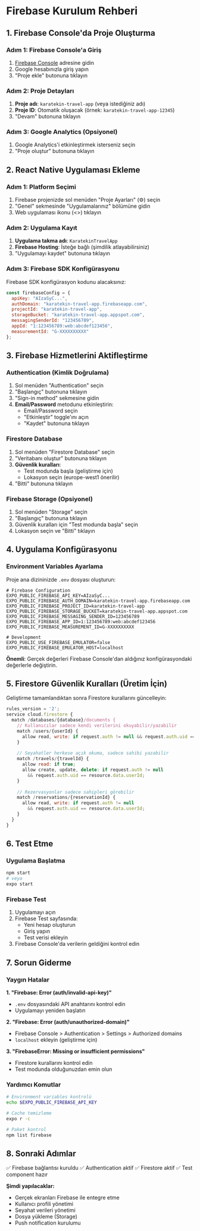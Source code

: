 # Firebase Kurulum Rehberi

## 1. Firebase Console'da Proje Oluşturma

### Adım 1: Firebase Console'a Giriş
1. [Firebase Console](https://console.firebase.google.com/) adresine gidin
2. Google hesabınızla giriş yapın
3. "Proje ekle" butonuna tıklayın

### Adım 2: Proje Detayları
1. **Proje adı**: `karatekin-travel-app` (veya istediğiniz adı)
2. **Proje ID**: Otomatik oluşacak (örnek: `karatekin-travel-app-12345`)
3. "Devam" butonuna tıklayın

### Adım 3: Google Analytics (Opsiyonel)
1. Google Analytics'i etkinleştirmek isterseniz seçin
2. "Proje oluştur" butonuna tıklayın

## 2. React Native Uygulaması Ekleme

### Adım 1: Platform Seçimi
1. Firebase projenizde sol menüden "Proje Ayarları" (⚙️) seçin
2. "Genel" sekmesinde "Uygulamalarınız" bölümüne gidin
3. Web uygulaması ikonu (<>) tıklayın

### Adım 2: Uygulama Kayıt
1. **Uygulama takma adı**: `KaratekinTravelApp`
2. **Firebase Hosting**: İsteğe bağlı (şimdilik atlayabilirsiniz)
3. "Uygulamayı kaydet" butonuna tıklayın

### Adım 3: Firebase SDK Konfigürasyonu
Firebase SDK konfigürasyon kodunu alacaksınız:

```javascript
const firebaseConfig = {
  apiKey: "AIzaSyC...",
  authDomain: "karatekin-travel-app.firebaseapp.com",
  projectId: "karatekin-travel-app",
  storageBucket: "karatekin-travel-app.appspot.com",
  messagingSenderId: "123456789",
  appId: "1:123456789:web:abcdef123456",
  measurementId: "G-XXXXXXXXXX"
};
```

## 3. Firebase Hizmetlerini Aktifleştirme

### Authentication (Kimlik Doğrulama)
1. Sol menüden "Authentication" seçin
2. "Başlangıç" butonuna tıklayın
3. "Sign-in method" sekmesine gidin
4. **Email/Password** metodunu etkinleştirin:
   - Email/Password seçin
   - "Etkinleştir" toggle'ını açın
   - "Kaydet" butonuna tıklayın

### Firestore Database
1. Sol menüden "Firestore Database" seçin
2. "Veritabanı oluştur" butonuna tıklayın
3. **Güvenlik kuralları**:
   - Test modunda başla (geliştirme için)
   - Lokasyon seçin (europe-west1 önerilir)
4. "Bitti" butonuna tıklayın

### Firebase Storage (Opsiyonel)
1. Sol menüden "Storage" seçin
2. "Başlangıç" butonuna tıklayın
3. Güvenlik kuralları için "Test modunda başla" seçin
4. Lokasyon seçin ve "Bitti" tıklayın

## 4. Uygulama Konfigürasyonu

### Environment Variables Ayarlama
Proje ana dizininizde `.env` dosyası oluşturun:

```env
# Firebase Configuration
EXPO_PUBLIC_FIREBASE_API_KEY=AIzaSyC...
EXPO_PUBLIC_FIREBASE_AUTH_DOMAIN=karatekin-travel-app.firebaseapp.com
EXPO_PUBLIC_FIREBASE_PROJECT_ID=karatekin-travel-app
EXPO_PUBLIC_FIREBASE_STORAGE_BUCKET=karatekin-travel-app.appspot.com
EXPO_PUBLIC_FIREBASE_MESSAGING_SENDER_ID=123456789
EXPO_PUBLIC_FIREBASE_APP_ID=1:123456789:web:abcdef123456
EXPO_PUBLIC_FIREBASE_MEASUREMENT_ID=G-XXXXXXXXXX

# Development
EXPO_PUBLIC_USE_FIREBASE_EMULATOR=false
EXPO_PUBLIC_FIREBASE_EMULATOR_HOST=localhost
```

**Önemli**: Gerçek değerleri Firebase Console'dan aldığınız konfigürasyondaki değerlerle değiştirin.

## 5. Firestore Güvenlik Kuralları (Üretim İçin)

Geliştirme tamamlandıktan sonra Firestore kurallarını güncelleyin:

```javascript
rules_version = '2';
service cloud.firestore {
  match /databases/{database}/documents {
    // Kullanıcılar sadece kendi verilerini okuyabilir/yazabilir
    match /users/{userId} {
      allow read, write: if request.auth != null && request.auth.uid == userId;
    }
    
    // Seyahatler herkese açık okuma, sadece sahibi yazabilir
    match /travels/{travelId} {
      allow read: if true;
      allow create, update, delete: if request.auth != null 
        && request.auth.uid == resource.data.userId;
    }
    
    // Rezervasyonlar sadece sahipleri görebilir
    match /reservations/{reservationId} {
      allow read, write: if request.auth != null 
        && request.auth.uid == resource.data.userId;
    }
  }
}
```

## 6. Test Etme

### Uygulama Başlatma
```bash
npm start
# veya
expo start
```

### Firebase Test
1. Uygulamayı açın
2. Firebase Test sayfasında:
   - Yeni hesap oluşturun
   - Giriş yapın
   - Test verisi ekleyin
3. Firebase Console'da verilerin geldiğini kontrol edin

## 7. Sorun Giderme

### Yaygın Hatalar

**1. "Firebase: Error (auth/invalid-api-key)"**
- `.env` dosyasındaki API anahtarını kontrol edin
- Uygulamayı yeniden başlatın

**2. "Firebase: Error (auth/unauthorized-domain)"**
- Firebase Console > Authentication > Settings > Authorized domains
- `localhost` ekleyin (geliştirme için)

**3. "FirebaseError: Missing or insufficient permissions"**
- Firestore kurallarını kontrol edin
- Test modunda olduğunuzdan emin olun

### Yardımcı Komutlar

```bash
# Environment variables kontrolü
echo $EXPO_PUBLIC_FIREBASE_API_KEY

# Cache temizleme
expo r -c

# Paket kontrol
npm list firebase
```

## 8. Sonraki Adımlar

✅ Firebase bağlantısı kuruldu
✅ Authentication aktif
✅ Firestore aktif
✅ Test component hazır

**Şimdi yapılacaklar:**
- Gerçek ekranları Firebase ile entegre etme
- Kullanıcı profili yönetimi
- Seyahat verileri yönetimi
- Dosya yükleme (Storage)
- Push notification kurulumu 